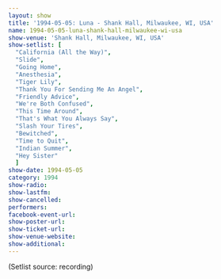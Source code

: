 ```yaml
---
layout: show
title: '1994-05-05: Luna - Shank Hall, Milwaukee, WI, USA'
name: 1994-05-05-luna-shank-hall-milwaukee-wi-usa
show-venue: 'Shank Hall, Milwaukee, WI, USA'
show-setlist: [
  "California (All the Way)",
  "Slide",
  "Going Home",
  "Anesthesia",
  "Tiger Lily",
  "Thank You For Sending Me An Angel",
  "Friendly Advice",
  "We're Both Confused",
  "This Time Around",
  "That's What You Always Say",
  "Slash Your Tires",
  "Bewitched",
  "Time to Quit",
  "Indian Summer",
  "Hey Sister"
  ]
show-date: 1994-05-05
category: 1994
show-radio: 
show-lastfm: 
show-cancelled: 
performers: 
facebook-event-url: 
show-poster-url: 
show-ticket-url: 
show-venue-website: 
show-additional: 
---
```


(Setlist source: recording)